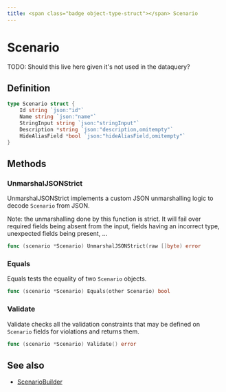```yaml
---
title: <span class="badge object-type-struct"></span> Scenario
---
```

# <span class="badge object-type-struct"></span> Scenario

TODO: Should this live here given it's not used in the dataquery?

## Definition

```go
type Scenario struct {
    Id string `json:"id"`
    Name string `json:"name"`
    StringInput string `json:"stringInput"`
    Description *string `json:"description,omitempty"`
    HideAliasField *bool `json:"hideAliasField,omitempty"`
}
```
## Methods

### <span class="badge object-method"></span> UnmarshalJSONStrict

UnmarshalJSONStrict implements a custom JSON unmarshalling logic to decode `Scenario` from JSON.

Note: the unmarshalling done by this function is strict. It will fail over required fields being absent from the input, fields having an incorrect type, unexpected fields being present, …

```go
func (scenario *Scenario) UnmarshalJSONStrict(raw []byte) error
```

### <span class="badge object-method"></span> Equals

Equals tests the equality of two `Scenario` objects.

```go
func (scenario *Scenario) Equals(other Scenario) bool
```

### <span class="badge object-method"></span> Validate

Validate checks all the validation constraints that may be defined on `Scenario` fields for violations and returns them.

```go
func (scenario *Scenario) Validate() error
```

## See also

 * <span class="badge builder"></span> [ScenarioBuilder](./builder-ScenarioBuilder.md)
